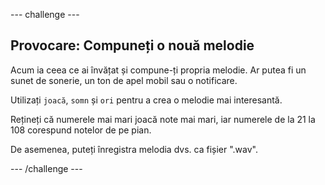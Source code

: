 \--- challenge \---

## Provocare: Compuneți o nouă melodie

Acum ia ceea ce ai învățat și compune-ți propria melodie. Ar putea fi un sunet de sonerie, un ton de apel mobil sau o notificare.

Utilizați `joacă`, `somn` și `ori` pentru a crea o melodie mai interesantă.

Rețineți că numerele mai mari joacă note mai mari, iar numerele de la 21 la 108 corespund notelor de pe pian.

De asemenea, puteți înregistra melodia dvs. ca fișier ".wav".

\--- /challenge \---
